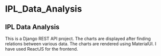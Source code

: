 # IPL_Data_Analysis
<h2>IPL Data Analysis</h2>
This is a Django REST API project.
The charts are displayed after finding relations between various data. The charts are rendered using MaterialUI.
I have used ReactJS for the frontend.
